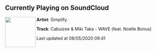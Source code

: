 ## Currently Playing on SoundCloud

[<img align="left" width="100" src="https://i1.sndcdn.com/artworks-4olsSEjcDJwwrVKq-TKDcBQ-t50x50.jpg">](https://soundcloud.com/simplifyrecs/cabuizee-miki-taka-wave-feat-noelle-bonus)

**Artist**: Simplify. 

**Track**: Cabuizee & Miki Taka - WAVE (feat. Noelle Bonus)

Last updated at 08/05/2020 09:41
